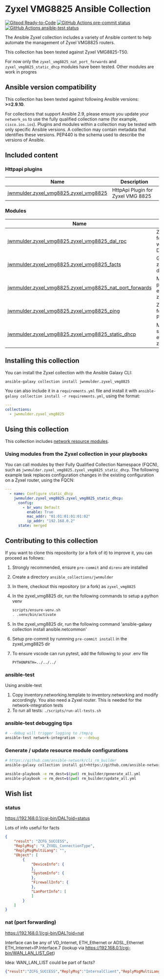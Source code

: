 # Zyxel VMG8825 Ansible Collection

[![Gitpod Ready-to-Code](https://img.shields.io/badge/Gitpod-ready--to--code-908a85?logo=gitpod)](https://gitpod.io/#https://github.com/jwnmulder/ansible-collection-zyxel-vmg8825)
[![GitHub Actions pre-commit status](https://github.com/jwnmulder/ansible-collection-zyxel-vmg8825/workflows/pre-commit/badge.svg?branch=main)](https://github.com/jwnmulder/ansible-collection-zyxel-vmg8825/actions/workflows/pre-commit.yml?query=branch%3Amain)
[![GitHub Actions ansible-test status](https://github.com/jwnmulder/ansible-collection-zyxel-vmg8825/workflows/ansible-test/badge.svg?branch=main)](https://github.com/jwnmulder/ansible-collection-zyxel-vmg8825/actions/workflows/ansible-test.yml?query=branch%3Amain)

The Ansible Zyxel collection includes a variety of Ansible content to help automate the management of Zyxel VMG8825 routers.

This collection has been tested against Zyxel VMG8825-T50.

For now only the `zyxel_vmg8825_nat_port_forwards` and `zyxel_vmg8825_static_dhcp` modules have been tested. Other modules are work in progres

<!--start requires_ansible-->
## Ansible version compatibility

This collection has been tested against following Ansible versions: **>=2.9.10**.

For collections that support Ansible 2.9, please ensure you update your `network_os` to use the
fully qualified collection name (for example, `cisco.ios.ios`).
Plugins and modules within a collection may be tested with only specific Ansible versions.
A collection may contain metadata that identifies these versions.
PEP440 is the schema used to describe the versions of Ansible.
<!--end requires_ansible-->

## Included content
<!--start collection content-->
### Httpapi plugins
Name | Description
--- | ---
[jwnmulder.zyxel_vmg8825.zyxel_vmg8825](https://github.com/jwnmulder/ansible-collection-zyxel-vmg8825/blob/main/docs/jwnmulder.zyxel_vmg8825.zyxel_vmg8825_httpapi.rst)|HttpApi Plugin for Zyxel VMG 8825

### Modules
Name | Description
--- | ---
[jwnmulder.zyxel_vmg8825.zyxel_vmg8825_dal_rpc](https://github.com/jwnmulder/ansible-collection-zyxel-vmg8825/blob/main/docs/jwnmulder.zyxel_vmg8825.zyxel_vmg8825_dal_rpc_module.rst)|Zyxel Module for interacting with the Zyxel DAL API
[jwnmulder.zyxel_vmg8825.zyxel_vmg8825_facts](https://github.com/jwnmulder/ansible-collection-zyxel-vmg8825/blob/main/docs/jwnmulder.zyxel_vmg8825.zyxel_vmg8825_facts_module.rst)|Get facts about zyxel_vmg8825 devices.
[jwnmulder.zyxel_vmg8825.zyxel_vmg8825_nat_port_forwards](https://github.com/jwnmulder/ansible-collection-zyxel-vmg8825/blob/main/docs/jwnmulder.zyxel_vmg8825.zyxel_vmg8825_nat_port_forwards_module.rst)|Manages nat port forward entries of zyxel_vmg8825
[jwnmulder.zyxel_vmg8825.zyxel_vmg8825_ping](https://github.com/jwnmulder/ansible-collection-zyxel-vmg8825/blob/main/docs/jwnmulder.zyxel_vmg8825.zyxel_vmg8825_ping_module.rst)|Zyxel Module for sending PINGTEST
[jwnmulder.zyxel_vmg8825.zyxel_vmg8825_static_dhcp](https://github.com/jwnmulder/ansible-collection-zyxel-vmg8825/blob/main/docs/jwnmulder.zyxel_vmg8825.zyxel_vmg8825_static_dhcp_module.rst)|Manages static_dhcp entries of zyxel_vmg8825

<!--end collection content-->

## Installing this collection

You can install the Zyxel collection with the Ansible Galaxy CLI:

```bash
ansible-galaxy collection install jwnmulder.zyxel_vmg8825
```

You can also include it in a `requirements.yml` file and install it with `ansible-galaxy collection install -r requirements.yml`, using the format:

```yaml
---
collections:
  - jwnmulder.zyxel_vmg8825
```

## Using this collection

This collection includes [network resource modules](https://docs.ansible.com/ansible/latest/network/user_guide/network_resource_modules.html).

### Using modules from the Zyxel collection in your playbooks

You can call modules by their Fully Qualified Collection Namespace (FQCN), such as `jwnmulder.zyxel_vmg8825.zyxel_vmg8825_static_dhcp`.
The following example task replaces configuration changes in the existing configuration on a Zyxel router, using the FQCN:

```yaml
---
  - name: Configure static_dhcp
    jwnmulder.zyxel_vmg8825.zyxel_vmg8825_static_dhcp:
      config:
        - br_wan: Default
          enable: True
          mac_addr: "01:01:01:01:01:02"
          ip_addr: "192.168.0.2"
      state: merged
```

## Contributing to this collection

If you want to clone this repositority (or a fork of it) to improve it, you can proceed as follows:

1. Strongly recommended, ensure `pre-commit` and `direnv` are installed
2. Create a directory `ansible_collections/jwnmulder`
3. In there, checkout this repository (or a fork) as `zyxel_vmg8825`
4. In the zyxel_vmg8825 dir, run the following commands to setup a python venv

    ```bash
    scripts/ensure-venv.sh
    . .venv/bin/activate
    ```

5. In the zyxel_vmg8825 dir, run the following command 'ansible-galaxy collection install ansible.netcommon'
6. Setup pre-commit by runnning `pre-commit install` in the zyxel_vmg8825 dir
7. To ensure vscode can run pytest, add the following to your .env file

    ```text
    PYTHONPATH=../../../
    ```

### ansible-test

Using ansible-test

1. Copy inventory.networking.template to inventory.networking and modify accordingly. You also need a Zyxel router. This is needed for the network-integration tests
2. To run all tests: `./scripts/run-all-tests.sh`

### ansible-test debugging tips

```bash
# --debug will trigger logging to /tmp/q
ansible-test network-integration -v --debug
```

### Generate / update resource module configurations

```bash
# https://github.com/ansible-network/cli_rm_builder
ansible-galaxy collection install git+https://github.com/ansible-network/cli_rm_builder.git

ansible-playbook -e rm_dest=$(pwd) rm_builder/generate_all.yml
ansible-playbook -e rm_dest=$(pwd) rm_builder/update_all.yml
```

## Wish list

### status

<https://192.168.0.1/cgi-bin/DAL?oid=status>

Lots of info useful for facts

```json
{
    "result": "ZCFG_SUCCESS",
    "ReplyMsg": "X_ZYXEL_ConnectionType",
    "ReplyMsgMultiLang": "",
    "Object": [
        {
            "DeviceInfo": {
            },
            "SystemInfo": {
            },
            "FirewallInfo": {
            },
            "LanPortInfo": [
            ]
        }
    ]
}
```

### nat (port forwarding)

<https://192.168.0.1/cgi-bin/DAL?oid=nat>

Interface can be any of VD_Internet, ETH_Ethernet or ADSL_Ethernet
ETH_Internet=IP.Interface.7 (lookup via <https://192.168.0.1/cgi-bin/WAN_LAN_LIST_Get>)

Idea: WAN_LAN_LIST could be part of facts?

```json
{"result":"ZCFG_SUCCESS","ReplyMsg":"InternalClient","ReplyMsgMultiLang":"","Object":[{"Enable":true,"Protocol":"TCP","Description":"app forward","Interface":"IP.Interface.7","ExternalPortStart":443,"ExternalPortEnd":443,"InternalPortStart":1443,"InternalPortEnd":1443,"InternalClient":"192.168.0.2","SetOriginatingIP":false,"OriginatingIpAddress":"","Index":1,"X_ZYXEL_AutoDetectWanStatus":false}]}
```

